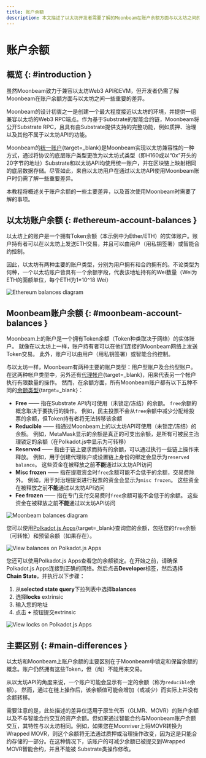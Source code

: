 ```yaml
---
title: 账户余额
description: 本文描述了以太坊开发者需要了解的Moonbeam在账户余额方面与以太坊之间的主要差异。
---
```


# 账户余额

## 概览 {: #introduction }

虽然Moonbeam致力于兼容以太坊Web3 API和EVM，但开发者仍需了解Moonbeam在账户余额方面与以太坊之间一些重要的差异。

Moonbeam的设计初衷之一是创建一个最大程度接近以太坊的环境，并提供一组兼容以太坊的Web3 RPC端点。作为基于Substrate的智能合约链，Moonbeam将公开Substrate RPC，且具有由Substrate提供支持的完整功能，例如质押、治理以及其他不属于以太坊API的功能。

Moonbeam的[统一账户](/learn/features/unified-accounts/){target=_blank}是Moonbeam实现以太坊兼容性的一种方式，通过将协议的底层账户类型更改为以太坊式类型（即H160或以“0x”开头的20字节的地址）Substrate和以太坊API均使用统一账户，并在区块链上映射相同的底层数据存储。尽管如此，来自以太坊用户在通过以太坊API使用Moonbeam账户时仍需了解一些重要差异。

本教程将概述关于账户余额的一些主要差异，以及首次使用Moonbeam时需要了解的事项。

## 以太坊账户余额 {: #ethereum-account-balances }

以太坊上的账户是一个拥有Token余额（本示例中为Ether/ETH）的实体账户。账户持有者可以在以太坊上发送ETH交易，并且可以由用户（用私钥签署）或智能合约控制。

因此，以太坊有两种主要的账户类型，分别为用户拥有和合约拥有的。不论类型为何种，一个以太坊账户皆具有一个余额字段，代表该地址持有的Wei数量（Wei为ETH的面额单位，每个ETH为1*10^18 Wei）

![Ethereum balances diagram](/images/builders/get-started/eth-compare/balances/balances-1.png)

## Moonbeam账户余额 {: #moonbeam-account-balances }

Moonbeam上的账户是一个拥有Token余额（Token种类取决于网络）的实体账户。 就像在以太坊上一样，账户持有者可以在他们连接的Moonbeam网络上发送Token交易。 此外，账户可以由用户（用私钥签署）或智能合约控制。

与以太坊一样，Moonbeam有两种主要的账户类型：用户型账户及合约型账户。 在这两种帐户类型中，另外还有[代理帐户](https://wiki.polkadot.network/docs/learn-proxies){target=_blank}，用来代表另一个帐户执行有限数量的操作。 然而，在余额方面，所有Moonbeam账户都有以下五种不同的[余额类型](https://wiki.polkadot.network/docs/learn-accounts#balance-types){target=_blank}：

 - **Free** —— 指在Substrate API内可使用（未锁定/冻结）的余额。 `free`余额的概念取决于要执行的操作。 例如，民主投票不会从`free`余额中减少分配给投票的余额，但Token持有者将无法转移该余额
 - **Reducible** —— 指通过Moonbeam上的以太坊API可使用（未锁定/冻结）的余额。 例如，MetaMask显示的余额是真正的可支出余额，是所有可被民主治理锁定的余额（在Polkadot.js中显示为可转移）
 - **Reserved** —— 指由于链上要求而持有的余额，可以通过执行一些链上操作来释放。 例如，用于创建代理账户或设置链上身份的绑定会显示为`reserved balance`。 这些资金在被释放之前**不能**通过以太坊API访问
 - **Misc frozen** —— 指在提取资金时`free`余额可能不会低于的余额，交易费除外。 例如，用于对治理提案进行投票的资金会显示为`misc frozen`。 这些资金在被释放之前**不能**通过以太坊API访问
 - **Fee frozen** —— 指在专门支付交易费时`free`余额可能不会低于的余额。 这些资金在被释放之前**不能**通过以太坊API访问

![Moonbeam balances diagram](/images/builders/get-started/eth-compare/balances/balances-2.png)

您可以使用[Polkadot.js Apps](https://polkadot.js.org/apps/?rpc=wss://wss.api.moonbase.moonbeam.network#/accounts){target=_blank}查询您的余额，包括您的`free`余额（可转帐）和预留余额（如果存在）。

![View balances on Polkadot.js Apps](/images/builders/get-started/eth-compare/balances/balances-3.png)

您还可以使用Polkadot.js Apps查看您的余额锁定。在开始之前，请确保Polkadot.js Apps连接到正确的网络。然后点击**Developer**标签，然后选择 **Chain State**，并执行以下步骤：

1. 从**selected state query**下拉列表中选择**balances**
2. 选择**locks** extrinsic
3. 输入您的地址
4. 点击 **+** 按钮提交extrinsic

![View locks on Polkadot.js Apps](/images/builders/get-started/eth-compare/balances/balances-4.png)

## 主要区别 {: #main-differences }

以太坊和Moonbeam上账户余额的主要区别在于Moonbeam中锁定和保留余额的概念。账户仍然拥有这些Token，但（尚）不能用来交易。

从以太坊API的角度来说，一个账户可能会显示有一定的余额（称为`reducible`余额）。 然而，通过在链上操作后，该余额值可能会增加（或减少）而实际上并没有余额转移。

需要注意的是，此处描述的差异仅适用于原生代币（GLMR、MOVR）的账户余额以及不与智能合约交互的资产余额。但如果通过智能合约与Moonbeam账户余额交互，其特性与以太坊相同。例如，如果您在Moonriver上将MOVR转换为Wrapped MOVR，则这个余额将无法通过质押或治理操作改变，因为这是只能合约存储的一部分。在这种情况下，该账户的可减少余额已被提交到Wrapped MOVR智能合约，并且不能被 Substrate类操作修改。
